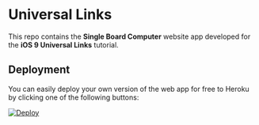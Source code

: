 # Universal Links

This repo contains the **Single Board Computer** website app developed for the **iOS 9 Universal Links** tutorial.

## Deployment

You can easily deploy your own version of the web app for free to Heroku by clicking one of the following buttons:

 [![Deploy](https://www.herokucdn.com/deploy/button.svg)](https://heroku.com/deploy?template=https://github.com/raywenderlich/universal-links/tree/master)
